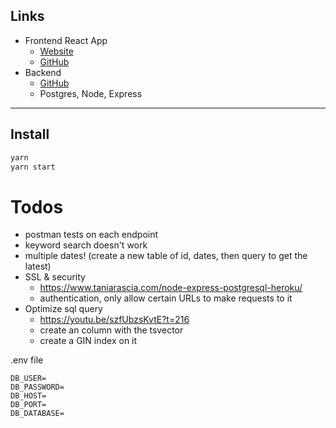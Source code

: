 ## Links

- Frontend React App
  - [Website](https://fullchee-values.netlify.com/)
  - [GitHub](https://github.com/Fullchee/values-client)
- Backend
  - [GitHub](https://github.com/Fullchee/reminders-backend)
  - Postgres, Node, Express

---

## Install

```bash
yarn
yarn start
```

# Todos
- postman tests on each endpoint
- keyword search doesn't work
- multiple dates! (create a new table of id, dates, then query to get the latest)
- SSL & security
  - https://www.taniarascia.com/node-express-postgresql-heroku/
  - authentication, only allow certain URLs to make requests to it
- Optimize sql query
  - https://youtu.be/szfUbzsKvtE?t=216
  - create an column with the tsvector
  - create a GIN index on it


.env file
```
DB_USER=
DB_PASSWORD=
DB_HOST=
DB_PORT=
DB_DATABASE=
```